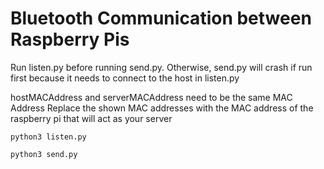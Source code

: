 # Bluetooth Communication between Raspberry Pis

Run listen.py before running send.py.
Otherwise, send.py will crash if run first because it needs to connect to the host in listen.py

hostMACAddress and serverMACAddress need to be the same MAC Address
Replace the shown MAC addresses with the MAC address of the raspberry pi that will act as your server

```
python3 listen.py
```

```
python3 send.py
```